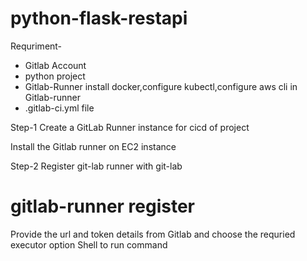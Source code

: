# python-flask-restapi


Requriment-
- Gitlab Account
- python project
- Gitlab-Runner
            install docker,configure kubectl,configure aws cli in Gitlab-runner
- .gitlab-ci.yml file 



Step-1 Create a GitLab Runner instance for cicd of project

Install the Gitlab runner on EC2 instance 


Step-2 Register git-lab runner with git-lab

# gitlab-runner register


Provide the url and token details from Gitlab and choose the requried executor option Shell  to run command 
